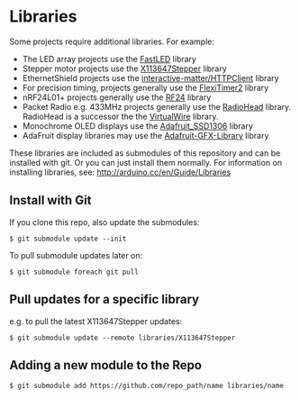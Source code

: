 # Libraries

Some projects require additional libraries. For example:
* The LED array projects use the [FastLED](http://fastled.io/) library
* Stepper motor projects use the [X113647Stepper](https://github.com/tardate/X113647Stepper) library
* EthernetShield projects use the [interactive-matter/HTTPClient](https://github.com/interactive-matter/HTTPClient) library
* For precision timing, projects generally use the [FlexiTimer2](https://github.com/wimleers/flexitimer2) library
* nRF24L01+ projects generally use the [RF24](https://github.com/maniacbug/RF24) library
* Packet Radio e.g. 433MHz projects generally use the [RadioHead](https://github.com/tardate/RadioHead) library. RadioHead is a successor the the [VirtualWire](http://www.airspayce.com/mikem/arduino/VirtualWire/) library.
* Monochrome OLED displays use the [Adafruit_SSD1306](https://github.com/adafruit/Adafruit_SSD1306) library
* AdaFruit display libraries may use the [Adafruit-GFX-Library](https://github.com/adafruit/Adafruit-GFX-Library) library

These libraries are included as submodules of this repository and can be installed with git.
Or you can just install them normally.
For information on installing libraries, see: http://arduino.cc/en/Guide/Libraries

## Install with Git

If you clone this repo, also update the submodules:

    $ git submodule update --init

To pull submodule updates later on:

    $ git submodule foreach git pull


## Pull updates for a specific library

e.g. to pull the latest X113647Stepper updates:

    $ git submodule update --remote libraries/X113647Stepper

## Adding a new module to the Repo

    $ git submodule add https://github.com/repo_path/name libraries/name

